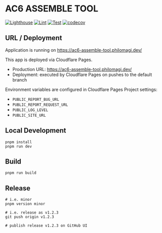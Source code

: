# AC6 ASSEMBLE TOOL

[![Lighthouse](https://github.com/tooppoo/ac6_assemble_tool/actions/workflows/ci-lighthouse.yml/badge.svg)](https://github.com/tooppoo/ac6_assemble_tool/actions/workflows/ci-lighthouse.yml)
[![Lint](https://github.com/tooppoo/ac6_assemble_tool/actions/workflows/ci-lint.yml/badge.svg)](https://github.com/tooppoo/ac6_assemble_tool/actions/workflows/ci-lint.yml)
[![Test](https://github.com/tooppoo/ac6_assemble_tool/actions/workflows/ci-test.yml/badge.svg)](https://github.com/tooppoo/ac6_assemble_tool/actions/workflows/ci-test.yml)
[![codecov](https://codecov.io/gh/tooppoo/ac6_assemble_tool/graph/badge.svg?token=ehRpqiJfjJ)](https://codecov.io/gh/tooppoo/ac6_assemble_tool)

## URL / Deployment

Application is running on <https://ac6-assemble-tool.philomagi.dev/>

This app is deployed via Cloudflare Pages.

- Production URL: https://ac6-assemble-tool.philomagi.dev/
- Deployment: executed by Cloudflare Pages on pushes to the default branch

Environment variables are configured in Cloudflare Pages Project settings:

- `PUBLIC_REPORT_BUG_URL`
- `PUBLIC_REPORT_REQUEST_URL`
- `PUBLIC_LOG_LEVEL`
- `PUBLIC_SITE_URL`

## Local Development

```shell
pnpm install
pnpm run dev
```

## Build

```shell
pnpm run build
```

## Release

```shell
# i.e. minor
pnpm version minor

# i.e. release as v1.2.3
git push origin v1.2.3

# publish release v1.2.3 on GitHub UI
```
